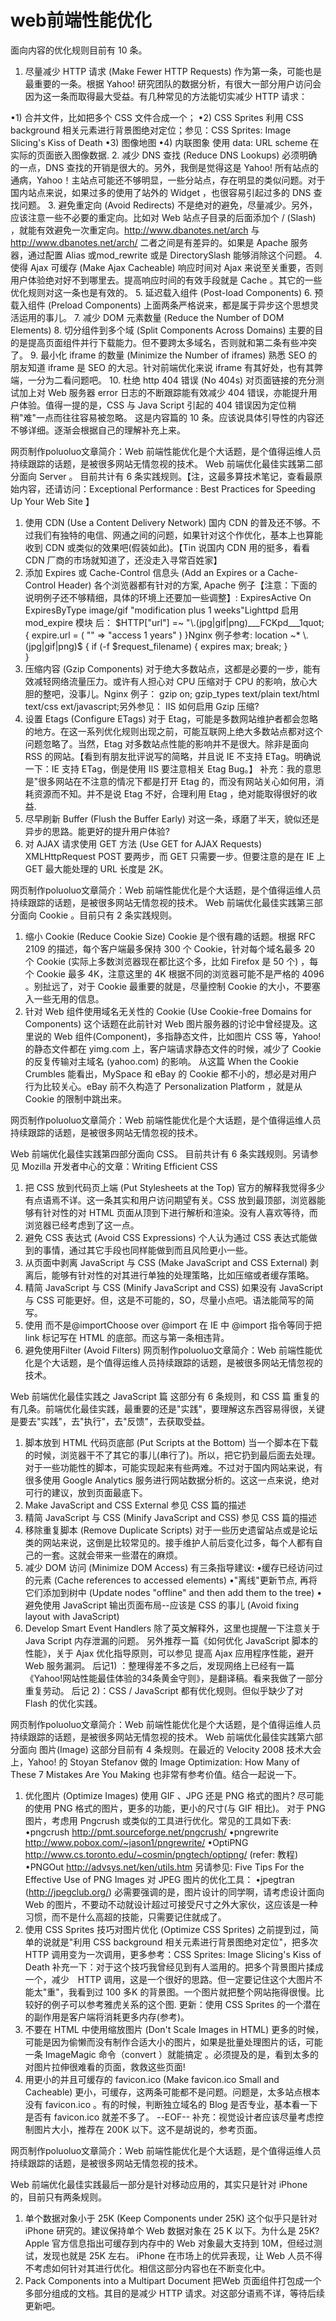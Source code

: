 # web前端性能优化
面向内容的优化规则目前有 10 条。

1. 尽量减少 HTTP 请求 (Make Fewer HTTP Requests) 
作为第一条，可能也是最重要的一条。根据 Yahoo! 研究团队的数据分析，有很大一部分用户访问会因为这一条而取得最大受益。有几种常见的方法能切实减少 HTTP 请求：

•1) 合并文件，比如把多个 CSS 文件合成一个； 
•2) CSS Sprites 利用 CSS background 相关元素进行背景图绝对定位；参见：CSS Sprites: Image Slicing's Kiss of Death 
•3) 图像地图 
•4) 内联图象 使用 data: URL scheme 在实际的页面嵌入图像数据. 
2. 减少 DNS 查找 (Reduce DNS Lookups)
    必须明确的一点，DNS 查找的开销是很大的。另外，我倒是觉得这是 Yahoo! 所有站点的通病，Yahoo！主站点可能还不够明显，一些分站点，存在明显的类似问题。对于国内站点来说，如果过多的使用了站外的 Widget ，也很容易引起过多的 DNS 查找问题。
3. 避免重定向 (Avoid Redirects)
     不是绝对的避免，尽量减少。另外，应该注意一些不必要的重定向。比如对 Web 站点子目录的后面添加个 / (Slash) ，就能有效避免一次重定向。http://www.dbanotes.net/arch 与 http://www.dbanotes.net/arch/ 二者之间是有差异的。如果是 Apache 服务器，通过配置 Alias 或mod_rewrite 或是 DirectorySlash 能够消除这个问题。
4. 使得 Ajax 可缓存 (Make Ajax Cacheable)
     响应时间对 Ajax 来说至关重要，否则用户体验绝对好不到哪里去。提高响应时间的有效手段就是 Cache 。其它的一些优化规则对这一条也是有效的。
5. 延迟载入组件 (Post-load Components)
6. 预载入组件 (Preload Components)
      上面两条严格说来，都是属于异步这个思想灵活运用的事儿。
7. 减少 DOM 元素数量 (Reduce the Number of DOM Elements)
8. 切分组件到多个域 (Split Components Across Domains)
    主要的目的是提高页面组件并行下载能力。但不要跨太多域名，否则就和第二条有些冲突了。
9. 最小化 iframe 的数量 (Minimize the Number of iframes)
      熟悉 SEO 的朋友知道 iframe 是 SEO 的大忌。针对前端优化来说 iframe 有其好处，也有其弊端，一分为二看问题吧。
10. 杜绝 http 404 错误 (No 404s)
               对页面链接的充分测试加上对 Web 服务器 error 日志的不断跟踪能有效减少 404 错误，亦能提升用户体验。值得一提的是，CSS 与 Java Script 引起的 404 错误因为定位稍稍"难"一点而往往容易被忽略。
这是内容篇的 10 条。应该说具体引导性的内容还不够详细。逐渐会根据自己的理解补充上来。

网页制作poluoluo文章简介：Web 前端性能优化是个大话题，是个值得运维人员持续跟踪的话题，是被很多网站无情忽视的技术。
Web 前端优化最佳实践第二部分面向 Server 。
目前共计有 6 条实践规则。【注，这最多算技术笔记，查看最原始内容，还请访问：Exceptional Performance : Best Practices for Speeding Up Your Web Site 】
1. 使用 CDN (Use a Content Delivery Network)
国内 CDN 的普及还不够。不过我们有独特的电信、网通之间的问题，如果针对这个作优化，基本上也算能收到 CDN 或类似的效果吧(假装如此)。【Tin 说国内 CDN 用的挺多，看看 CDN 厂商的市场就知道了，还没走入寻常百姓家】
2. 添加 Expires 或 Cache-Control 信息头 (Add an Expires or a Cache-Control Header)
各个浏览器都有针对的方案, Apache 例子【注意：下面的说明例子还不够精细，具体的环境上还要加一些调整】:
ExpiresActive On
ExpiresByType image/gif "modification plus 1 weeks"Lighttpd 启用 mod_expire 模块 后：
$HTTP["url"] =~ "\.(jpg|gif|png)___FCKpd___1quot; {
     expire.url = ( "" => "access 1 years" )
}Nginx 例子参考:
location ~* \.(jpg|gif|png)$ {
  if (-f $request_filename) {
        expires      max;
    break; 
  }        
}
3. 压缩内容 (Gzip Components)
对于绝大多数站点，这都是必要的一步，能有效减轻网络流量压力。或许有人担心对 CPU 压缩对于 CPU 的影响，放心大胆的整吧，没事儿。Nginx 例子：
gzip            on;
gzip_types      text/plain text/html text/css ext/javascript;另外参见：
IIS 如何启用 Gzip 压缩? 
4. 设置 Etags (Configure ETags)
对于 Etag，可能是多数网站维护者都会忽略的地方。在这一系列优化规则出现之前，可能互联网上绝大多数站点都对这个问题忽略了。当然，Etag 对多数站点性能的影响并不是很大。除非是面向 RSS 的网站。【看到有朋友批评说写的简略，并且说 IE 不支持 ETag。明确说一下：IE 支持 ETag，倒是使用 IIS 要注意相关 Etag Bug。】
补充：我的意思是"很多网站在不注意的情况下都是打开 Etag 的，而没有网站关心如何用，消耗资源而不知。并不是说 Etag 不好，合理利用 Etag ，绝对能取得很好的收益.
5. 尽早刷新 Buffer (Flush the Buffer Early)
对这一条，琢磨了半天，貌似还是异步的思路。能更好的提升用户体验?
6. 对 AJAX 请求使用 GET 方法 (Use GET for AJAX Requests)
XMLHttpRequest POST 要两步，而 GET 只需要一步。但要注意的是在 IE 上 GET 最大能处理的 URL 长度是 2K。

网页制作poluoluo文章简介：Web 前端性能优化是个大话题，是个值得运维人员持续跟踪的话题，是被很多网站无情忽视的技术。
Web 前端优化最佳实践第三部分面向 Cookie 。目前只有 2 条实践规则。
1. 缩小 Cookie (Reduce Cookie Size)
Cookie 是个很有趣的话题。根据 RFC 2109 的描述，每个客户端最多保持 300 个 Cookie，针对每个域名最多 20 个 Cookie (实际上多数浏览器现在都比这个多，比如 Firefox 是 50 个) ，每个 Cookie 最多 4K，注意这里的 4K 根据不同的浏览器可能不是严格的 4096 。别扯远了，对于 Cookie 最重要的就是，尽量控制 Cookie 的大小，不要塞入一些无用的信息。
2. 针对 Web 组件使用域名无关性的 Cookie (Use Cookie-free Domains for Components)
这个话题在此前针对 Web 图片服务器的讨论中曾经提及。这里说的 Web 组件(Component)，多指静态文件，比如图片 CSS 等，Yahoo! 的静态文件都在 yimg.com 上，客户端请求静态文件的时候，减少了 Cookie 的反复传输对主域名 (yahoo.com) 的影响。
从这篇 When the Cookie Crumbles 能看出，MySpace 和 eBay 的 Cookie 都不小的，想必是对用户行为比较关心。eBay 前不久构造了 Personalization Platform ，就是从 Cookie 的限制中跳出来。

网页制作poluoluo文章简介：Web 前端性能优化是个大话题，是个值得运维人员持续跟踪的话题，是被很多网站无情忽视的技术。

Web 前端优化最佳实践第四部分面向 CSS。
目前共计有 6 条实践规则。另请参见 Mozilla 开发者中心的文章：Writing Efficient CSS
1. 把 CSS 放到代码页上端 (Put Stylesheets at the Top)
官方的解释我觉得多少有点语焉不详。这一条其实和用户访问期望有关。CSS 放到最顶部，浏览器能够有针对性的对 HTML 页面从顶到下进行解析和渲染。没有人喜欢等待，而浏览器已经考虑到了这一点。
2. 避免 CSS 表达式 (Avoid CSS Expressions)
个人认为通过 CSS 表达式能做到的事情，通过其它手段也同样能做到而且风险更小一些。
3. 从页面中剥离 JavaScript 与 CSS (Make JavaScript and CSS External)
剥离后，能够有针对性的对其进行单独的处理策略，比如压缩或者缓存策略。
4. 精简 JavaScript 与 CSS (Minify JavaScript and CSS)
如果没有 JavaScript 与 CSS 可能更好。但，这是不可能的，SO，尽量小点吧。语法能简写的简写。
5. 使用 <link> 而不是@importChoose <link> over @import
在 IE 中 @import 指令等同于把 link 标记写在 HTML 的底部。而这与第一条相违背。
6. 避免使用Filter (Avoid Filters)
网页制作poluoluo文章简介：Web 前端性能优化是个大话题，是个值得运维人员持续跟踪的话题，是被很多网站无情忽视的技术。

Web 前端优化最佳实践之 JavaScript 篇
这部分有 6 条规则，和 CSS 篇 重复的有几条。前端优化最佳实践，最重要的还是"实践"，要理解这东西容易得很，关键是要去"实践"，去"执行"，去"反馈"，去获取受益。
1. 脚本放到 HTML 代码页底部 (Put Scripts at the Bottom)
当一个脚本在下载的时候，浏览器干不了其它的事儿(串行了)。所以，把它扔到最后面去处理。对于一些功能性的脚本，可能实现起来有些两难。不过对于国内网站来说，有很多使用 Google Analytics 服务进行网站数据分析的。这这一点来说，绝对可行的建议，放到页面最底下。
2. Make JavaScript and CSS External
参见 CSS 篇的描述
3. 精简 JavaScript 与 CSS (Minify JavaScript and CSS)
参见 CSS 篇的描述
4. 移除重复脚本 (Remove Duplicate Scripts)
对于一些历史遗留站点或是论坛类的网站来说，这倒是比较常见的。接手维护人前后变化过多，每个人都有自己的一套。这就会带来一些潜在的麻烦。
5. 减少 DOM 访问 (Minimize DOM Access)
有三条指导建议:
•缓存已经访问过的元素 (Cache references to accessed elements) 
•"离线"更新节点, 再将它们添加到树中 (Update nodes "offline" and then add them to the tree) 
•避免使用 JavaScript 输出页面布局--应该是 CSS 的事儿 (Avoid fixing layout with JavaScript) 
6. Develop Smart Event Handlers
除了英文解释外，这里也提醒一下注意关于 Java Script 内存泄漏的问题。
另外推荐一篇《如何优化 JavaScript 脚本的性能》，关于 Ajax 优化指导原则，可以参见 提高 Ajax 应用程序性能，避开 Web 服务漏洞。
后记1) ：整理得差不多之后，发现网络上已经有一篇 《Yahoo!网站性能最佳体验的34条黄金守则》，是翻译稿。看来我做了一部分重复劳动。
后记 2)：CSS / JavaScript 都有优化规则。但似乎缺少了对 Flash 的优化实践。

网页制作poluoluo文章简介：Web 前端性能优化是个大话题，是个值得运维人员持续跟踪的话题，是被很多网站无情忽视的技术。
Web 前端优化最佳实践第六部分面向 图片(Image)
这部分目前有 4 条规则。在最近的 Velocity 2008 技术大会上，Yahoo! 的 Stoyan Stefanov 做的 Image Optimization: How Many of These 7 Mistakes Are You Making 也非常有参考价值。结合一起说一下。
1. 优化图片 (Optimize Images)
使用 GIF 、JPG 还是 PNG 格式的图片? 尽可能的使用 PNG 格式的图片，更多的功能，更小的尺寸(与 GIF 相比)。
对于 PNG 图片，考虑用 Pngcrush 或类似的工具进行优化。常见的工具如下表:
•pngcrush http://pmt.sourceforge.net/pngcrush/ 
•pngrewrite http://www.pobox.com/~jason1/pngrewrite/ 
•OptiPNG http://www.cs.toronto.edu/~cosmin/pngtech/optipng/ (refer: 教程) 
•PNGOut http://advsys.net/ken/utils.htm 
另请参见: Five Tips For the Effective Use of PNG Images
对 JPEG 图片的优化工具：
•jpegtran (http://jpegclub.org/) 
必需要强调的是，图片设计的同学啊，请考虑设计面向 Web 的图片，不要动不动就设计超过可接受尺寸之外大家伙，这应该是一种习惯，而不是什么高超的技能，只需要记住就成了。
2. 使用 CSS Sprites 技巧对图片优化 (Optimize CSS Sprites)
之前提到过，简单的说就是"利用 CSS background 相关元素进行背景图绝对定位"，把多次 HTTP 调用变为一次调用，更多参考：CSS Sprites: Image Slicing's Kiss of Death
补充一下：对于这个技巧我曾经见到有人滥用的。把多个背景图片揉成一个，减少　HTTP 调用，这是一个很好的思路。但一定要记住这个大图片不能太"重"，我看到过 100 多K 的背景图。一个图片就把整个网站拖得很慢。比较好的例子可以参考雅虎关系的这个图.
更新：使用 CSS Sprites 的一个潜在的副作用是客户端将消耗更多内存(参考)。
3. 不要在 HTML 中使用缩放图片 (Don't Scale Images in HTML)
更多的时候，可能是因为偷懒而没有制作合适大小的图片，如果是批量处理图片的话，可能一条 ImageMagic 命令（convert ）就能搞定 。必须提及的是，看到太多的对图片拉伸很难看的页面，救救这些页面!
4. 用更小的并且可缓存的 favicon.ico (Make favicon.ico Small and Cacheable)
更小，可缓存，这两条可能都不是问题。问题是，太多站点根本没有 favicon.ico 。有的时候，判断独立域名的 Blog 是否专业，基本看一下是否有 favicon.ico 就差不多了。
--EOF--
补充：视觉设计者应该尽量考虑控制图片大小，推荐在 200K 以下。这不是胡说的，参考页面。

网页制作poluoluo文章简介：Web 前端性能优化是个大话题，是个值得运维人员持续跟踪的话题，是被很多网站无情忽视的技术。

Web 前端优化最佳实践最后一部分是针对移动应用的，其实只是针对 iPhone 的，目前只有两条规则。
1. 单个数据对象小于 25K (Keep Components under 25K)
这个似乎只是针对 iPhone 研究的。建议保持单个 Web 数据对象在 25 K 以下。为什么是 25K? Apple 官方信息指出可缓存到内存中的 Web 对象最大支持到 10M，但经过测试，发现也就是 25K 左右。
iPhone 在市场上的优异表现，让 Web 人员不得不考虑如何针对其进行优化。相信这部分内容也在不断变化中。
2. Pack Components into a Multipart Document
把Web 页面组件打包成一个多部分组成的文档。其目的是减少 HTTP 请求。对这部分语焉不详，等待后续更新吧。
